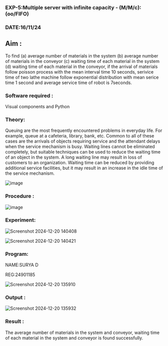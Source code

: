 
### EXP-5:Multiple server with infinite capacity - (M/M/c):(oo/FIFO)

### DATE:16/11/24

## Aim :
To find (a) average number of materials in the system (b) average number of materials in the conveyor (c) waiting time of each material in the system (d) waiting time of each material in the conveyor, if the arrival  of materials follow poisson process with the mean interval time 10 seconds, serivice time of two lathe machine follow exponential distribution with mean serice time 1 second and average service time of robot is 7seconds.

### Software required :
Visual components and Python

### Theory:
Queuing are the most frequently encountered problems in everyday life. For example, queue at a cafeteria, library, bank, etc. Common to all of these cases are the arrivals of objects requiring service and the attendant delays when the service mechanism is busy. Waiting lines cannot be eliminated completely, but suitable techniques can be used to reduce the waiting time of an object in the system. A long waiting line may result in loss of customers to an organization. Waiting time can be reduced by providing additional service facilities, but it may result in an increase in the idle time of the service mechanism.

![image](https://user-images.githubusercontent.com/103921593/203238035-1c8109bc-cbf2-4c77-baea-c5b682a752ef.png)

### Procedure :

![image](https://user-images.githubusercontent.com/103921593/203238265-176740b0-eae2-4772-90be-5449869ac9b0.png)

### Experiment:
![Screenshot 2024-12-20 140408](https://github.com/user-attachments/assets/c7e4494f-7930-42c4-a930-989ba4219bb1)

![Screenshot 2024-12-20 140421](https://github.com/user-attachments/assets/7bea084d-5933-46e7-b86b-56256077b65b)

### Program:

NAME:SURYA D

REG:24901185

![Screenshot 2024-12-20 135910](https://github.com/user-attachments/assets/de6fb523-8532-410c-a11b-5ddb783823c2)

### Output :

![Screenshot 2024-12-20 135932](https://github.com/user-attachments/assets/151c1885-210c-4967-ac7a-b6e77a79815b)

### Result :

The average number of materials in the system and conveyor, waiting time of each material in the system and conveyor is found successfully.
